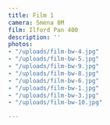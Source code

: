 ```yaml
---
title: Film 1
camera: Smena 8M
film: Ilford Pan 400
description: ''
photos:
- "/uploads/film-bw-4.jpg"
- "/uploads/film-bw-5.jpg"
- "/uploads/film-bw-9.jpg"
- "/uploads/film-bw-8.jpg"
- "/uploads/film-bw-6.jpg"
- "/uploads/film-bw-1.jpg"
- "/uploads/film-bw-3.jpg"
- "/uploads/film-bw-10.jpg"

---
```

